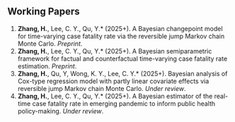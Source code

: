 ## Working Papers

1. **Zhang, H.**, Lee, C. Y., Qu, Y.* (2025+). A Bayesian changepoint model for time-varying case fatality rate via the reversible jump Markov chain Monte Carlo. *Preprint*.
2. **Zhang, H.**, Lee, C. Y., Qu, Y.* (2025+). A Bayesian semiparametric framework for factual and counterfactual time-varying case fatality rate estimation. *Preprint*.
3. **Zhang, H.**, Qu, Y, Wong, K. Y., Lee, C. Y.* (2025+). Bayesian analysis of Cox-type regression model with partly linear covariate effects via reversible jump Markov chain Monte Carlo. *Under review*.
4. **Zhang, H.**, Lee, C. Y., Qu, Y.* (2025+). A Bayesian estimator of the real-time case fatality rate in emerging pandemic to inform public health policy-making. *Under review*.
